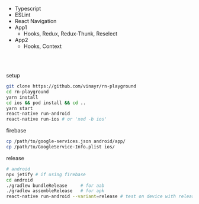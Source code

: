 
- Typescript
- ESLint
- React Navigation
- App1
  - Hooks, Redux, Redux-Thunk, Reselect
- App2
  - Hooks, Context

<br/>
<br/>

setup
```bash
git clone https://github.com/vinayr/rn-playground
cd rn-playground
yarn install
cd ios && pod install && cd ..
yarn start
react-native run-android
react-native run-ios # or 'xed -b ios'
```

firebase
```bash
cp /path/to/google-services.json android/app/
cp /path/to/GoogleService-Info.plist ios/
```
release
```bash
# android
npx jetify # if using firebase
cd android
./gradlew bundleRelease     # for aab
./gradlew assembleRelease   # for apk
react-native run-android --variant=release # test on device with release apk
```
